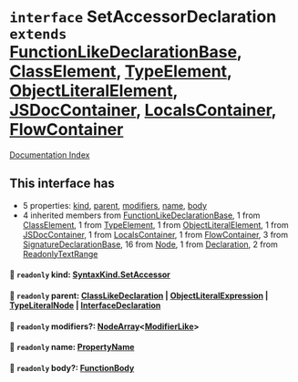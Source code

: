 # `interface` SetAccessorDeclaration `extends` [FunctionLikeDeclarationBase](../interface.FunctionLikeDeclarationBase/README.md), [ClassElement](../interface.ClassElement/README.md), [TypeElement](../interface.TypeElement/README.md), [ObjectLiteralElement](../interface.ObjectLiteralElement/README.md), [JSDocContainer](../interface.JSDocContainer/README.md), [LocalsContainer](../interface.LocalsContainer/README.md), [FlowContainer](../interface.FlowContainer/README.md)

[Documentation Index](../README.md)

## This interface has

- 5 properties:
[kind](#-readonly-kind-syntaxkindsetaccessor),
[parent](#-readonly-parent-classlikedeclaration--objectliteralexpression--typeliteralnode--interfacedeclaration),
[modifiers](#-readonly-modifiers-nodearraymodifierlike),
[name](#-readonly-name-propertyname),
[body](#-readonly-body-functionbody)
- 4 inherited members from [FunctionLikeDeclarationBase](../interface.FunctionLikeDeclarationBase/README.md), 1 from [ClassElement](../interface.ClassElement/README.md), 1 from [TypeElement](../interface.TypeElement/README.md), 1 from [ObjectLiteralElement](../interface.ObjectLiteralElement/README.md), 1 from [JSDocContainer](../interface.JSDocContainer/README.md), 1 from [LocalsContainer](../interface.LocalsContainer/README.md), 1 from [FlowContainer](../interface.FlowContainer/README.md), 3 from [SignatureDeclarationBase](../interface.SignatureDeclarationBase/README.md), 16 from [Node](../interface.Node/README.md), 1 from [Declaration](../interface.Declaration/README.md), 2 from [ReadonlyTextRange](../interface.ReadonlyTextRange/README.md)


#### 📄 `readonly` kind: [SyntaxKind.SetAccessor](../enum.SyntaxKind/README.md#setaccessor--178)



#### 📄 `readonly` parent: [ClassLikeDeclaration](../type.ClassLikeDeclaration/README.md) | [ObjectLiteralExpression](../interface.ObjectLiteralExpression/README.md) | [TypeLiteralNode](../interface.TypeLiteralNode/README.md) | [InterfaceDeclaration](../interface.InterfaceDeclaration/README.md)



#### 📄 `readonly` modifiers?: [NodeArray](../interface.NodeArray/README.md)\<[ModifierLike](../type.ModifierLike/README.md)>



#### 📄 `readonly` name: [PropertyName](../type.PropertyName/README.md)



#### 📄 `readonly` body?: [FunctionBody](../type.FunctionBody/README.md)



